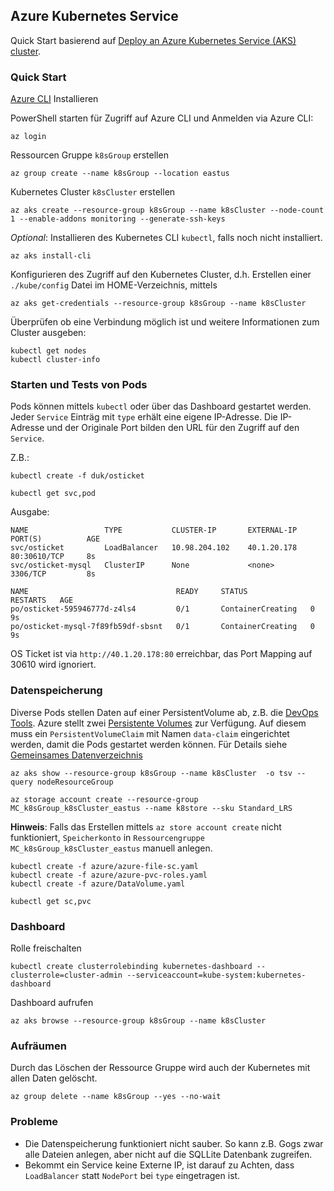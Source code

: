 Azure Kubernetes Service 
------------------------

Quick Start basierend auf [Deploy an Azure Kubernetes Service (AKS) cluster](https://docs.microsoft.com/en-us/azure/aks/kubernetes-walkthrough).

### Quick Start

[Azure CLI](https://docs.microsoft.com/de-ch/cli/azure/install-azure-cli?view=azure-cli-latest) Installieren

PowerShell starten für Zugriff auf Azure CLI und Anmelden via Azure CLI:

	az login

Ressourcen Gruppe `k8sGroup` erstellen

	az group create --name k8sGroup --location eastus
	
Kubernetes Cluster `k8sCluster` erstellen

	az aks create --resource-group k8sGroup --name k8sCluster --node-count 1 --enable-addons monitoring --generate-ssh-keys

*Optional*: Installieren des Kubernetes CLI `kubectl`, falls noch nicht installiert.

	az aks install-cli

Konfigurieren des Zugriff auf den Kubernetes Cluster, d.h. Erstellen einer `./kube/config` Datei im HOME-Verzeichnis, mittels

	az aks get-credentials --resource-group k8sGroup --name k8sCluster
	
Überprüfen ob eine Verbindung möglich ist und weitere Informationen zum Cluster ausgeben:

	kubectl get nodes
	kubectl cluster-info

### Starten und Tests von Pods
	
Pods können mittels `kubectl` oder über das Dashboard gestartet werden. Jeder `Service` Einträg mit `type` erhält eine eigene IP-Adresse. 
Die IP-Adresse und der Originale Port bilden den URL für den Zugriff auf den `Service`.

Z.B.:

	kubectl create -f duk/osticket
	
	kubectl get svc,pod

Ausgabe:

	NAME                 TYPE           CLUSTER-IP       EXTERNAL-IP   PORT(S)          AGE
	svc/osticket         LoadBalancer   10.98.204.102    40.1.20.178   80:30610/TCP     8s
	svc/osticket-mysql   ClusterIP      None             <none>        3306/TCP         8s
	
	NAME                                 READY     STATUS              RESTARTS   AGE
	po/osticket-595946777d-z4ls4         0/1       ContainerCreating   0          9s
	po/osticket-mysql-7f89fb59df-sbsnt   0/1       ContainerCreating   0          9s

OS Ticket ist via `http://40.1.20.178:80` erreichbar, das Port Mapping auf 30610 wird ignoriert.	

### Datenspeicherung	

Diverse Pods stellen Daten auf einer PersistentVolume ab, z.B. die [DevOps Tools](https://github.com/mc-b/duk/tree/master/devops).
Azure stellt zwei [Persistente Volumes](https://docs.microsoft.com/de-ch/azure/aks/azure-disks-dynamic-pv) zur Verfügung. Auf diesem muss ein `PersistentVolumeClaim` mit Namen `data-claim` eingerichtet werden, damit die Pods gestartet werden können. Für Details siehe [Gemeinsames Datenverzeichnis](../data)

	az aks show --resource-group k8sGroup --name k8sCluster  -o tsv --query nodeResourceGroup

	az storage account create --resource-group MC_k8sGroup_k8sCluster_eastus --name k8store --sku Standard_LRS
	
**Hinweis**: Falls das Erstellen mittels `az store account create` nicht funktioniert, `Speicherkonto` in `Ressourcengruppe` `MC_k8sGroup_k8sCluster_eastus` manuell anlegen.

	kubectl create -f azure/azure-file-sc.yaml
	kubectl create -f azure/azure-pvc-roles.yaml
	kubectl create -f azure/DataVolume.yaml
	
	kubectl get sc,pvc
	
### Dashboard

Rolle freischalten

	kubectl create clusterrolebinding kubernetes-dashboard --clusterrole=cluster-admin --serviceaccount=kube-system:kubernetes-dashboard
	
Dashboard aufrufen
	
	az aks browse --resource-group k8sGroup --name k8sCluster

### Aufräumen

Durch das Löschen der Ressource Gruppe wird auch der Kubernetes mit allen Daten gelöscht.

	az group delete --name k8sGroup --yes --no-wait

### Probleme

* Die Datenspeicherung funktioniert nicht sauber. So kann z.B. Gogs zwar alle Dateien anlegen, aber nicht auf die SQLLite Datenbank zugreifen.
* Bekommt ein Service keine Externe IP, ist darauf zu Achten, dass `LoadBalancer` statt `NodePort` bei `type` eingetragen ist. 

